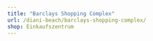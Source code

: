```yaml
---
title: "Barclays Shopping Complex"
url: /diani-beach/barclays-shopping-complex/
shop: Einkaufszentrum
---
```

